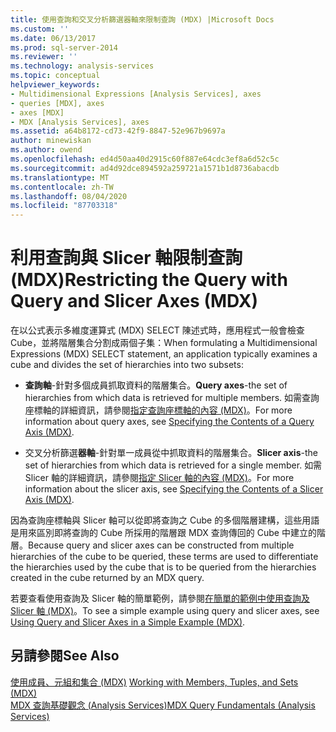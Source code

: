 ```yaml
---
title: 使用查詢和交叉分析篩選器軸來限制查詢 (MDX) |Microsoft Docs
ms.custom: ''
ms.date: 06/13/2017
ms.prod: sql-server-2014
ms.reviewer: ''
ms.technology: analysis-services
ms.topic: conceptual
helpviewer_keywords:
- Multidimensional Expressions [Analysis Services], axes
- queries [MDX], axes
- axes [MDX]
- MDX [Analysis Services], axes
ms.assetid: a64b8172-cd73-42f9-8847-52e967b9697a
author: minewiskan
ms.author: owend
ms.openlocfilehash: ed4d50aa40d2915c60f887e64cdc3ef8a6d52c5c
ms.sourcegitcommit: ad4d92dce894592a259721a1571b1d8736abacdb
ms.translationtype: MT
ms.contentlocale: zh-TW
ms.lasthandoff: 08/04/2020
ms.locfileid: "87703318"
---
```

# <a name="restricting-the-query-with-query-and-slicer-axes-mdx"></a><span data-ttu-id="e9b02-102">利用查詢與 Slicer 軸限制查詢 (MDX)</span><span class="sxs-lookup"><span data-stu-id="e9b02-102">Restricting the Query with Query and Slicer Axes (MDX)</span></span>
  <span data-ttu-id="e9b02-103">在以公式表示多維度運算式 (MDX) SELECT 陳述式時，應用程式一般會檢查 Cube，並將階層集合分割成兩個子集：</span><span class="sxs-lookup"><span data-stu-id="e9b02-103">When formulating a Multidimensional Expressions (MDX) SELECT statement, an application typically examines a cube and divides the set of hierarchies into two subsets:</span></span>  
  
-   <span data-ttu-id="e9b02-104">**查詢軸**-針對多個成員抓取資料的階層集合。</span><span class="sxs-lookup"><span data-stu-id="e9b02-104">**Query axes**-the set of hierarchies from which data is retrieved for multiple members.</span></span> <span data-ttu-id="e9b02-105">如需查詢座標軸的詳細資訊，請參閱[指定查詢座標軸的內容 &#40;MDX&#41;](mdx-query-and-slicer-axes-specify-the-contents-of-a-query-axis.md)。</span><span class="sxs-lookup"><span data-stu-id="e9b02-105">For more information about query axes, see [Specifying the Contents of a Query Axis &#40;MDX&#41;](mdx-query-and-slicer-axes-specify-the-contents-of-a-query-axis.md).</span></span>  
  
-   <span data-ttu-id="e9b02-106">交叉分析篩選**器軸**-針對單一成員從中抓取資料的階層集合。</span><span class="sxs-lookup"><span data-stu-id="e9b02-106">**Slicer axis**-the set of hierarchies from which data is retrieved for a single member.</span></span> <span data-ttu-id="e9b02-107">如需 Slicer 軸的詳細資訊，請參閱[指定 Slicer 軸的內容 &#40;MDX&#41;](mdx-query-and-slicer-axes-specify-the-contents-of-a-slicer-axis.md)。</span><span class="sxs-lookup"><span data-stu-id="e9b02-107">For more information about the slicer axis, see [Specifying the Contents of a Slicer Axis &#40;MDX&#41;](mdx-query-and-slicer-axes-specify-the-contents-of-a-slicer-axis.md).</span></span>  
  
 <span data-ttu-id="e9b02-108">因為查詢座標軸與 Slicer 軸可以從即將查詢之 Cube 的多個階層建構，這些用語是用來區別即將查詢的 Cube 所採用的階層跟 MDX 查詢傳回的 Cube 中建立的階層。</span><span class="sxs-lookup"><span data-stu-id="e9b02-108">Because query and slicer axes can be constructed from multiple hierarchies of the cube to be queried, these terms are used to differentiate the hierarchies used by the cube that is to be queried from the hierarchies created in the cube returned by an MDX query.</span></span>  
  
 <span data-ttu-id="e9b02-109">若要查看使用查詢及 Slicer 軸的簡單範例，請參閱[在簡單的範例中使用查詢及 Slicer 軸 &#40;MDX&#41;](mdx-query-and-slicer-axes-using-axes-in-a-simple-example.md)。</span><span class="sxs-lookup"><span data-stu-id="e9b02-109">To see a simple example using query and slicer axes, see [Using Query and Slicer Axes in a Simple Example &#40;MDX&#41;](mdx-query-and-slicer-axes-using-axes-in-a-simple-example.md).</span></span>  
  
## <a name="see-also"></a><span data-ttu-id="e9b02-110">另請參閱</span><span class="sxs-lookup"><span data-stu-id="e9b02-110">See Also</span></span>  
 <span data-ttu-id="e9b02-111">[使用成員、元組和集合 &#40;MDX&#41;](working-with-members-tuples-and-sets-mdx.md) </span><span class="sxs-lookup"><span data-stu-id="e9b02-111">[Working with Members, Tuples, and Sets &#40;MDX&#41;](working-with-members-tuples-and-sets-mdx.md) </span></span>  
 [<span data-ttu-id="e9b02-112">MDX 查詢基礎觀念 &#40;Analysis Services&#41;</span><span class="sxs-lookup"><span data-stu-id="e9b02-112">MDX Query Fundamentals &#40;Analysis Services&#41;</span></span>](mdx-query-fundamentals-analysis-services.md)  
  
  
